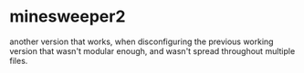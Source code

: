 # minesweeper2
another version that works, when disconfiguring the previous working version that wasn't modular enough, and wasn't spread throughout multiple files.

